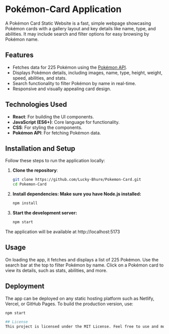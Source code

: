 # Pokémon-Card Application

A Pokémon Card Static Website is a fast, simple webpage showcasing Pokémon cards with a gallery layout and key details like name, type, and abilities. It may include search and filter options for easy browsing by Pokémon name.

## Features

- Fetches data for 225 Pokémon using the [Pokémon API](https://pokeapi.co/api/v2/pokemon?limit=225).
- Displays Pokémon details, including images, name, type, height, weight, speed, abilities, and stats.
- Search functionality to filter Pokémon by name in real-time.
- Responsive and visually appealing card design.

## Technologies Used

- **React**: For building the UI components.
- **JavaScript (ES6+)**: Core language for functionality.
- **CSS**: For styling the components.
- **Pokémon API**: For fetching Pokémon data.

## Installation and Setup

Follow these steps to run the application locally:

1. **Clone the repository**:
   ```bash
   git clone https://github.com/Lucky-Bhure/Pokemon-Card.git
   cd Pokemon-Card

2. **Install dependencies: Make sure you have Node.js installed:**
   ```bash
   npm install

3. **Start the development server:**
   ```bash
   npm start
   
The application will be available at http://localhost:5173

## Usage

On loading the app, it fetches and displays a list of 225 Pokémon.
Use the search bar at the top to filter Pokémon by name.
Click on a Pokémon card to view its details, such as stats, abilities, and more.

## Deployment

The app can be deployed on any static hosting platform such as Netlify, Vercel, or GitHub Pages. To build the production version, use:
```bash
npm start

## License
This project is licensed under the MIT License. Feel free to use and modify it as needed.
